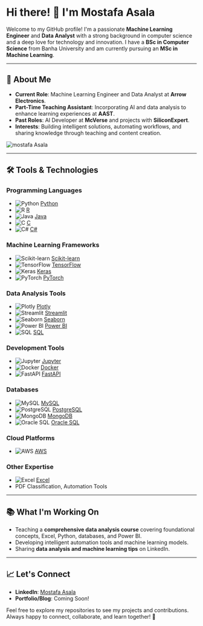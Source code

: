 # Hi there! 👋 I'm Mostafa Asala

Welcome to my GitHub profile! I'm a passionate **Machine Learning Engineer** and **Data Analyst** with a strong background in computer science and a deep love for technology and innovation. I have a **BSc in Computer Science** from Banha University and am currently pursuing an **MSc in Machine Learning**.

---

## 🚀 About Me
- **Current Role**: Machine Learning Engineer and Data Analyst at **Arrow Electronics**.
- **Part-Time Teaching Assistant**: Incorporating AI and data analysis to enhance learning experiences at **AAST**.
- **Past Roles**: AI Developer at **McVerse** and projects with **SiliconExpert**.
- **Interests**: Building intelligent solutions, automating workflows, and sharing knowledge through teaching and content creation.
<p align="left"> <img src="https://komarev.com/ghpvc/?username=mostafaAsala&label=Profile%20views&color=0e75b6&style=flat" alt="mostafa Asala" /> </p>

---

## 🛠️ Tools & Technologies
### **Programming Languages**
- ![Python](https://img.shields.io/badge/-Python-3776AB?style=flat-square&logo=python&logoColor=white) [Python](https://www.python.org/)
- ![R](https://img.shields.io/badge/-R-276DC3?style=flat-square&logo=r&logoColor=white) [R](https://www.r-project.org/)
- ![Java](https://img.shields.io/badge/-Java-007396?style=flat-square&logo=java&logoColor=white) [Java](https://www.java.com/)
- ![C](https://img.shields.io/badge/-C-A8B9CC?style=flat-square&logo=c&logoColor=white) [C](https://en.wikipedia.org/wiki/C_(programming_language))
- ![C#](https://img.shields.io/badge/-C%23-239120?style=flat-square&logo=c-sharp&logoColor=white) [C#](https://learn.microsoft.com/en-us/dotnet/csharp/)

### **Machine Learning Frameworks**
- ![Scikit-learn](https://img.shields.io/badge/-Scikit--learn-F7931E?style=flat-square&logo=scikit-learn&logoColor=white) [Scikit-learn](https://scikit-learn.org/)
- ![TensorFlow](https://img.shields.io/badge/-TensorFlow-FF6F00?style=flat-square&logo=tensorflow&logoColor=white) [TensorFlow](https://www.tensorflow.org/)
- ![Keras](https://img.shields.io/badge/-Keras-D00000?style=flat-square&logo=keras&logoColor=white) [Keras](https://keras.io/)
- ![PyTorch](https://img.shields.io/badge/-PyTorch-EE4C2C?style=flat-square&logo=pytorch&logoColor=white) [PyTorch](https://pytorch.org/)

### **Data Analysis Tools**
- ![Plotly](https://img.shields.io/badge/-Plotly-3F4F75?style=flat-square&logo=plotly&logoColor=white) [Plotly](https://plotly.com/)
- ![Streamlit](https://img.shields.io/badge/-Streamlit-FF4B4B?style=flat-square&logo=streamlit&logoColor=white) [Streamlit](https://streamlit.io/)
- ![Seaborn](https://img.shields.io/badge/-Seaborn-3776AB?style=flat-square&logo=python&logoColor=white) [Seaborn](https://seaborn.pydata.org/)
- ![Power BI](https://img.shields.io/badge/-Power%20BI-F2C811?style=flat-square&logo=power-bi&logoColor=black) [Power BI](https://powerbi.microsoft.com/)
- ![SQL](https://img.shields.io/badge/-SQL-4479A1?style=flat-square&logo=sqlite&logoColor=white) [SQL](https://www.w3schools.com/sql/)

### **Development Tools**
- ![Jupyter](https://img.shields.io/badge/-Jupyter-F37626?style=flat-square&logo=jupyter&logoColor=white) [Jupyter](https://jupyter.org/)
- ![Docker](https://img.shields.io/badge/-Docker-2496ED?style=flat-square&logo=docker&logoColor=white) [Docker](https://www.docker.com/)
- ![FastAPI](https://img.shields.io/badge/-FastAPI-009688?style=flat-square&logo=fastapi&logoColor=white) [FastAPI](https://fastapi.tiangolo.com/)

### **Databases**
- ![MySQL](https://img.shields.io/badge/-MySQL-4479A1?style=flat-square&logo=mysql&logoColor=white) [MySQL](https://www.mysql.com/)
- ![PostgreSQL](https://img.shields.io/badge/-PostgreSQL-336791?style=flat-square&logo=postgresql&logoColor=white) [PostgreSQL](https://www.postgresql.org/)
- ![MongoDB](https://img.shields.io/badge/-MongoDB-47A248?style=flat-square&logo=mongodb&logoColor=white) [MongoDB](https://www.mongodb.com/)
- ![Oracle SQL](https://img.shields.io/badge/-Oracle%20SQL-F80000?style=flat-square&logo=oracle&logoColor=white) [Oracle SQL](https://www.oracle.com/database/)

### **Cloud Platforms**
- ![AWS](https://img.shields.io/badge/-AWS-232F3E?style=flat-square&logo=amazon-aws&logoColor=white) [AWS](https://aws.amazon.com/)

### **Other Expertise**
- ![Excel](https://img.shields.io/badge/-Excel-217346?style=flat-square&logo=microsoft-excel&logoColor=white) [Excel](https://www.microsoft.com/en-us/microsoft-365/excel)
- PDF Classification, Automation Tools

---

## 📚 What I'm Working On
- Teaching a **comprehensive data analysis course** covering foundational concepts, Excel, Python, databases, and Power BI.
- Developing intelligent automation tools and machine learning models.
- Sharing **data analysis and machine learning tips** on LinkedIn.

---

## 📈 Let's Connect
- **LinkedIn**: [Mostafa Asala](https://www.linkedin.com/in/mosatafa-asla/)
- **Portfolio/Blog**: Coming Soon!

Feel free to explore my repositories to see my projects and contributions. Always happy to connect, collaborate, and learn together! 🚀
